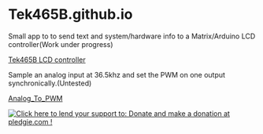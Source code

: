 # Tek465B.github.io

Small app to to send text and system/hardware info to a Matrix/Arduino LCD controller(Work under progress)

<a href='https://github.com/Tek465B/Tek465B_Sys_MonitorLCD'>Tek465B LCD controller</a>

Sample an analog input at 36.5khz and set the PWM on one output synchronically.(Untested)

<a href='https://github.com/Tek465B/Analog_To_PWM'>Analog_To_PWM</a>

<a href='https://pledgie.com/campaigns/35234'><img alt='Click here to lend your support to: Donate and make a donation at pledgie.com !' src='https://pledgie.com/campaigns/35234.png?skin_name=chrome' border='0' ></a>
